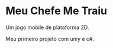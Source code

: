 # Meu Chefe Me Traiu
<p>Um jogo mobile de plataforma 2D.</p>
<p>Meu primeiro projeto com uniy e c#.</p>
